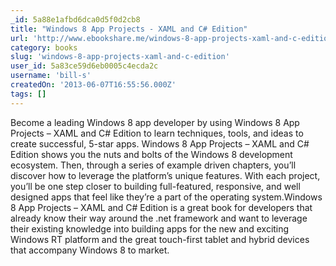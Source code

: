 ```yaml
---
_id: 5a88e1afbd6dca0d5f0d2cb8
title: "Windows 8 App Projects - XAML and C# Edition"
url: 'http://www.ebookshare.me/windows-8-app-projects-xaml-and-c-edition/'
category: books
slug: 'windows-8-app-projects-xaml-and-c-edition'
user_id: 5a83ce59d6eb0005c4ecda2c
username: 'bill-s'
createdOn: '2013-06-07T16:55:56.000Z'
tags: []
---
```


<div>Become a leading Windows 8 app developer by using Windows 8 App Projects – XAML and C# Edition to learn techniques, tools, and ideas to create successful, 5-star apps. Windows 8 App Projects – XAML and C# Edition shows you the nuts and bolts of the Windows 8 development ecosystem. Then, through a series of example driven chapters, you’ll discover how to leverage the platform’s unique features. With each project, you’ll be one step closer to building full-featured, responsive, and well designed apps that feel like they’re a part of the operating system.Windows 8 App Projects – XAML and C# Edition is a great book for developers that already know their way around the .net framework and want to leverage their existing knowledge into building apps for the new and exciting Windows RT platform and the great touch-first tablet and hybrid devices that accompany Windows 8 to market.</div>
